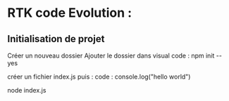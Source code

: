# RTK code Evolution : 
## Initialisation de projet
Créer un nouveau dossier 
Ajouter le dossier dans visual code : 
npm init --yes 

créer un fichier index.js puis  : 
code : 
console.log("hello world")

node index.js

